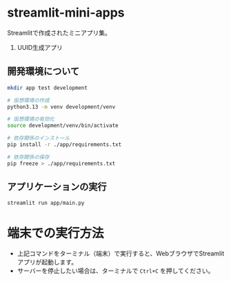 # streamlit-mini-apps

Streamlitで作成されたミニアプリ集。

1. UUID生成アプリ

## 開発環境について

```bash
mkdir app test development
```

```bash
# 仮想環境の作成
python3.13 -m venv development/venv

# 仮想環境の有効化
source development/venv/bin/activate

# 依存関係のインストール
pip install -r ./app/requirements.txt

# 依存関係の保存
pip freeze > ./app/requirements.txt

```

## アプリケーションの実行

```bash
streamlit run app/main.py
```
# 端末での実行方法

- 上記コマンドをターミナル（端末）で実行すると、WebブラウザでStreamlitアプリが起動します。
- サーバーを停止したい場合は、ターミナルで `Ctrl+C` を押してください。
